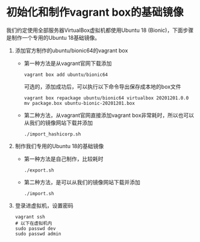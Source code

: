 # 初始化和制作vagrant box的基础镜像

  我们约定使用全部服务器VirtualBox虚拟机都使用Ubuntu 18 (Bionic)，下面步骤是制作一个专用的Ubuntu 18基础镜像。

1. 添加官方制作的ubuntu/bionic64的vagrant box
   
   - 第一种方法是从vagrant官网下载添加

     ```shell
     vagrant box add ubuntu/bionic64
     ```

     可选的，添加成功后，可以执行以下命令导出保存成本地的box文件
    
     ```shell
     vagrant box repackage ubuntu/bionic64 virtualbox 20201201.0.0
     mv package.box ubuntu-bionic-20201201.box
     ```

   - 第二种方法，从vagrant官网直接添加vagrant box非常耗时，所以也可以从我们的镜像网站下载并添加

     ```shell
     ./import_hashicorp.sh
     ```

2. 制作我们专用的Ubuntu 18的基础镜像

   - 第一种方法是自己制作，比较耗时
  
     ```shell
     ./export.sh
     ```

   - 第二种方法，是可以从我们的镜像网站下载并添加

     ```shell
     ./import.sh
     ```

3. 登录进虚拟机，设置密码
   
   ```shell
   vagrant ssh
   # 以下在虚拟机内
   sudo passwd dev
   sudo passwd admin
